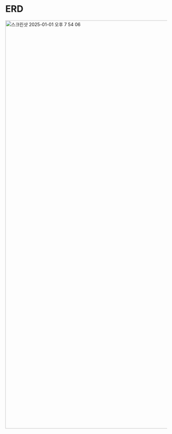 # ERD
<img width="1273" alt="스크린샷 2025-01-01 오후 7 54 06" src="https://github.com/user-attachments/assets/222e1901-c59a-400e-965b-8e15692bdbb8" />
